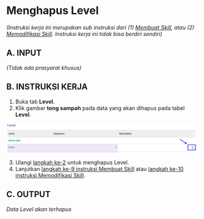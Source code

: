 # Menghapus Level

*(Instruksi kerja ini merupakan sub instruksi dari (1) [Membuat Skill](./membuat.md), atau (2) [Memodifikasi Skill](./memodifikasi.md). Instruksi kerja ini tidak bisa berdiri sendiri)*

## A. INPUT

*(Tidak ada prasyarat khusus)*

## B. INSTRUKSI KERJA

1. Buka tab **Level**.
2. <a name="l2">Klik</a> gambar **tong sampah** pada data yang akan dihapus pada tabel **Level**.

![](../../img/skills/tombol-del-level.png)

3. Ulangi [langkah ke-2](#l2) untuk menghapus Level.
4. Lanjutkan [langkah ke-9 instruksi Membuat Skill](./membuat.md#l9) atau [langkah ke-10 instruksi Memodifikasi Skill](./memodifikasi.md#l10).

## C. OUTPUT

*Data Level akan terhapus*
